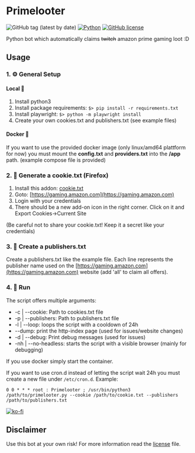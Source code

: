 # Primelooter

![GitHub tag (latest by date)](https://img.shields.io/github/v/tag/sibalzer/primelooter?label=version)
[![Python](https://img.shields.io/badge/Made%20with-Python%203.9-blue.svg?style=flat-square&logo=Python&logoColor=white)](https://www.python.org/)
[![GitHub license](https://img.shields.io/github/license/sibalzer/impfbot)](https://github.com/sibalzer/primelooter/blob/main/LICENSE)

Python bot which automatically claims ~~twitch~~ amazon prime gaming loot :D

## Usage

### 1. ⚙️ General Setup

#### Local 📌

1.  Install python3
2.  Install package requirements: `$> pip install -r requirements.txt`
3.  Install playwright: `$> python -m playwright install`
4.  Create your own cookies.txt and publishers.txt (see example files)

#### Docker 🐳

If you want to use the provided docker image (only linux/amd64 plattform for now) you must mount the **config.txt** and **providers.txt** into the **/app** path. (example compose file is provided)

### 2. 🍪 Generate a cookie.txt (Firefox)

1.  Install this addon: [cookie.txt](https://addons.mozilla.org/de/firefox/addon/cookies-txt/)
2.  Goto: [https://gaming.amazon.com](https://gaming.amazon.com)
3.  Login with your credentials
4.  There should be a new add-on icon in the right corner. Click on it and Export Cookies->Current Site

(Be careful not to share your cookie.txt! Keep it a secret like your credentials)

### 3. 🏢 Create a publishers.txt

Create a publishers.txt like the example file. Each line represents the publisher name used on the [https://gaming.amazon.com](https://gaming.amazon.com) website (add 'all' to claim all offers).

### 4. 🏃 Run

The script offers multiple arguments:

- -c | --cookie: Path to cookies.txt file
- -p | --publishers: Path to publishers.txt file
- -l | --loop: loops the script with a cooldown of 24h
- --dump: print the http-index page (used for issues/website changes)
- -d | --debug: Print debug messages (used for issues)
- -nh | --no-headless: starts the script with a visible browser (mainly for debugging)

If you use docker simply start the container.

If you want to use cron.d instead of letting the script wait 24h you must create a new file under `/etc/cron.d`. Example:

`0 0 * * * root : Primelooter ; /usr/bin/python3 /path/to/primelooter.py --cookie /path/to/cookie.txt --publishers /path/to/publishers.txt`


[![ko-fi](https://ko-fi.com/img/githubbutton_sm.svg)](https://ko-fi.com/V7V44JB4A)

## Disclaimer

Use this bot at your own risk! For more information read the [license](LICENSE) file.